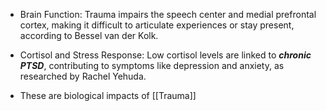- Brain Function: Trauma impairs the speech center and medial prefrontal cortex, making it difficult to articulate experiences or stay present, according to Bessel van der Kolk.
- Cortisol and Stress Response: Low cortisol levels are linked to ***chronic PTSD***, contributing to symptoms like depression and anxiety, as researched by Rachel Yehuda.

- These are biological impacts of [[Trauma]]